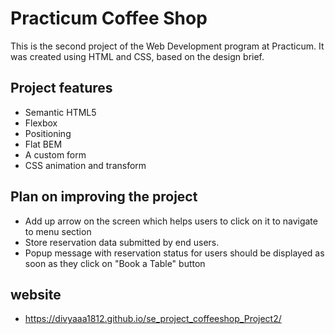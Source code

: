 # Practicum Coffee Shop

This is the second project of the Web Development program at Practicum. It was created using HTML and CSS, based on the design brief.

## Project features

- Semantic HTML5
- Flexbox
- Positioning
- Flat BEM
- A custom form
- CSS animation and transform

## Plan on improving the project

- Add up arrow on the screen which helps users to click on it to navigate to menu section
- Store reservation data submitted by end users.
- Popup message with reservation status for users should be displayed as soon as they click on "Book a Table" button

## website
- https://divyaaa1812.github.io/se_project_coffeeshop_Project2/
